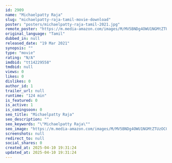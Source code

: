 ```yaml
---
id: 2909
name: "Michaelpatty Raja"
slug: "michaelpatty-raja-tamil-movie-download"
poster: "posters/michaelpatty-raja-tamil-2021.jpg"
remote_poster: "https://m.media-amazon.com/images/M/MV5BNDg4OWU1NGMtZTUzOC00ODlkLWI1YmYtYjk1ZjViZjVjZTZjXkEyXkFqcGdeQXVyMTI1NDAzMzM0._V1_SX300.jpg"
original_language: "Tamil"
dubbed_in: null
released_date: "19 Mar 2021"
synopsis: ""
type: "movie"
rating: "N/A"
imdbid: "tt14229558"
tmdbid: null
views: 0
likes: 0
dislikes: 0
author_id: 1
trailer_url: null
runtime: "124 min"
is_featured: 0
is_active: 1
is_comingsoon: 0
seo_title: "Michaelpatty Raja"
seo_description: ""
seo_keywords: "\"Michaelpatty Raja\""
seo_image: "https://m.media-amazon.com/images/M/MV5BNDg4OWU1NGMtZTUzOC00ODlkLWI1YmYtYjk1ZjViZjVjZTZjXkEyXkFqcGdeQXVyMTI1NDAzMzM0._V1_SX300.jpg"
screenshots: null
redirect_to: null
social_shares: 0
created_at: 2025-04-10 19:31:24
updated_at: 2025-04-10 19:31:24
---
```



